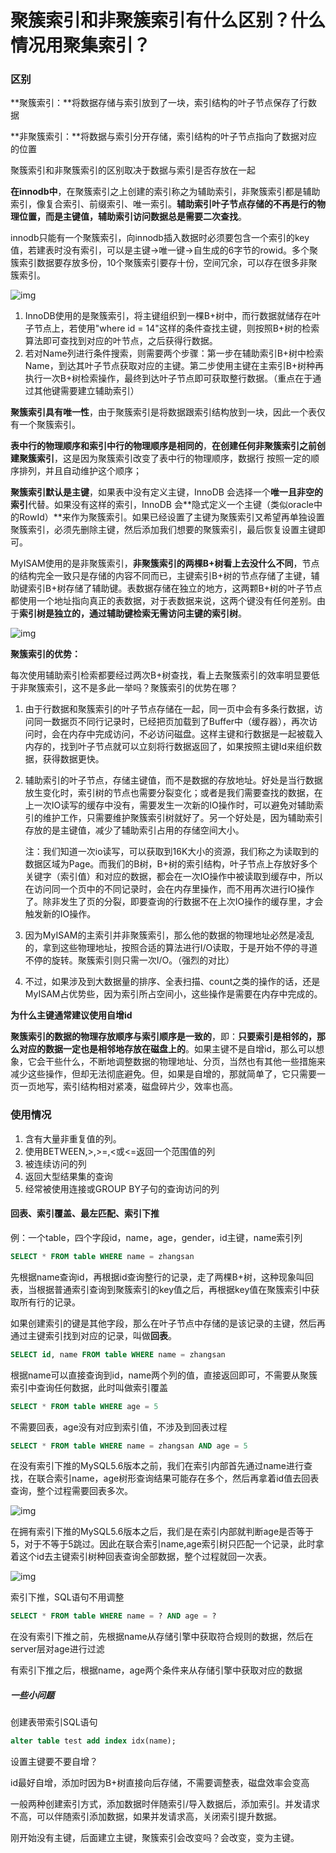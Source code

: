 # 聚簇索引和非聚簇索引有什么区别？什么情况用聚集索引？

### 区别

**聚簇索引：**将数据存储与索引放到了一块，索引结构的叶子节点保存了行数据

**非聚簇索引：**将数据与索引分开存储，索引结构的叶子节点指向了数据对应的位置

聚簇索引和非聚簇索引的区别取决于数据与索引是否存放在一起

**在innodb中**，在聚簇索引之上创建的索引称之为辅助索引，非聚簇索引都是辅助索引，像复合索引、前缀索引、唯一索引。**辅助索引叶子节点存储的不再是行的物理位置，而是主键值，辅助索引访问数据总是需要二次查找**。

innodb只能有一个聚簇索引，向innodb插入数据时必须要包含一个索引的key值，若建表时没有索引，可以是主键->唯一键->自生成的6字节的rowid。多个聚簇索引数据要存放多份，10个聚簇索引要存十份，空间冗余，可以存在很多非聚簇索引。

![img](https://oscimg.oschina.net/oscnet/ce9bedd0dc9013e14e5f450e2149704bef5.jpg)

1. InnoDB使用的是聚簇索引，将主键组织到一棵B+树中，而行数据就储存在叶子节点上，若使用"where id = 14"这样的条件查找主键，则按照B+树的检索算法即可查找到对应的叶节点，之后获得行数据。
2. 若对Name列进行条件搜索，则需要两个步骤：第一步在辅助索引B+树中检索Name，到达其叶子节点获取对应的主键。第二步使用主键在主索引B+树种再执行一次B+树检索操作，最终到达叶子节点即可获取整行数据。（重点在于通过其他键需要建立辅助索引）

**聚簇索引具有唯一性**，由于聚簇索引是将数据跟索引结构放到一块，因此一个表仅有一个聚簇索引。

**表中行的物理顺序和索引中行的物理顺序是相同的**，**在创建任何非聚簇索引之前创建聚簇索引**，这是因为聚簇索引改变了表中行的物理顺序，数据行 按照一定的顺序排列，并且自动维护这个顺序；

**聚簇索引默认是主键**，如果表中没有定义主键，InnoDB 会选择一个**唯一且非空的索引**代替。如果没有这样的索引，InnoDB 会**隐式定义一个主键（类似oracle中的RowId）**来作为聚簇索引。如果已经设置了主键为聚簇索引又希望再单独设置聚簇索引，必须先删除主键，然后添加我们想要的聚簇索引，最后恢复设置主键即可。

MyISAM使用的是非聚簇索引，**非聚簇索引的两棵B+树看上去没什么不同**，节点的结构完全一致只是存储的内容不同而已，主键索引B+树的节点存储了主键，辅助键索引B+树存储了辅助键。表数据存储在独立的地方，这两颗B+树的叶子节点都使用一个地址指向真正的表数据，对于表数据来说，这两个键没有任何差别。由于**索引树是独立的，通过辅助键检索无需访问主键的索引树**。

![img](https://oscimg.oschina.net/oscnet/59066cb190ec7579c34e2cd77a1f47e8b68.jpg)

**聚簇索引的优势：**

每次使用辅助索引检索都要经过两次B+树查找，看上去聚簇索引的效率明显要低于非聚簇索引，这不是多此一举吗？聚簇索引的优势在哪？

1. 由于行数据和聚簇索引的叶子节点存储在一起，同一页中会有多条行数据，访问同一数据页不同行记录时，已经把页加载到了Buffer中（缓存器），再次访问时，会在内存中完成访问，不必访问磁盘。这样主键和行数据是一起被载入内存的，找到叶子节点就可以立刻将行数据返回了，如果按照主键Id来组织数据，获得数据更快。

2. 辅助索引的叶子节点，存储主键值，而不是数据的存放地址。好处是当行数据放生变化时，索引树的节点也需要分裂变化；或者是我们需要查找的数据，在上一次IO读写的缓存中没有，需要发生一次新的IO操作时，可以避免对辅助索引的维护工作，只需要维护聚簇索引树就好了。另一个好处是，因为辅助索引存放的是主键值，减少了辅助索引占用的存储空间大小。

   注：我们知道一次io读写，可以获取到16K大小的资源，我们称之为读取到的数据区域为Page。而我们的B树，B+树的索引结构，叶子节点上存放好多个关键字（索引值）和对应的数据，都会在一次IO操作中被读取到缓存中，所以在访问同一个页中的不同记录时，会在内存里操作，而不用再次进行IO操作了。除非发生了页的分裂，即要查询的行数据不在上次IO操作的缓存里，才会触发新的IO操作。

3. 因为MyISAM的主索引并非聚簇索引，那么他的数据的物理地址必然是凌乱的，拿到这些物理地址，按照合适的算法进行I/O读取，于是开始不停的寻道不停的旋转。聚簇索引则只需一次I/O。（强烈的对比）

4. 不过，如果涉及到大数据量的排序、全表扫描、count之类的操作的话，还是MyISAM占优势些，因为索引所占空间小，这些操作是需要在内存中完成的。

**为什么主键通常建议使用自增id**

**聚簇索引的数据的物理存放顺序与索引顺序是一致的**，即：**只要索引是相邻的，那么对应的数据一定也是相邻地存放在磁盘上的**。如果主键不是自增id，那么可以想象，它会干些什么，不断地调整数据的物理地址、分页，当然也有其他一些措施来减少这些操作，但却无法彻底避免。但，如果是自增的，那就简单了，它只需要一页一页地写，索引结构相对紧凑，磁盘碎片少，效率也高。

### 使用情况

1. 含有大量非重复值的列。
2. 使用BETWEEN,>,>=,<或<=返回一个范围值的列
3. 被连续访问的列
4. 返回大型结果集的查询
5. 经常被使用连接或GROUP BY子句的查询访问的列

#### 回表、索引覆盖、最左匹配、索引下推

例：一个table，四个字段id，name，age，gender，id主键，name索引列

```sql
SELECT * FROM table WHERE name = zhangsan
```

先根据name查询id，再根据id查询整行的记录，走了两棵B+树，这种现象叫回表，当根据普通索引查询到聚簇索引的key值之后，再根据key值在聚簇索引中获取所有行的记录。

如果创建索引的键是其他字段，那么在叶子节点中存储的是该记录的主键，然后再通过主键索引找到对应的记录，叫做**回表**。

```sql
SELECT id, name FROM table WHERE name = zhangsan
```

根据name可以直接查询到id，name两个列的值，直接返回即可，不需要从聚簇索引中查询任何数据，此时叫做索引覆盖

```sql
SELECT * FROM table WHERE age = 5
```

不需要回表，age没有对应到索引值，不涉及到回表过程

```sql
SELECT * FROM table WHERE name = zhangsan AND age = 5
```

在没有索引下推的MySQL5.6版本之前，我们在索引内部首先通过name进行查找，在联合索引name，age树形查询结果可能存在多个，然后再拿着id值去回表查询，整个过程需要回表多次。

![img](https://imgconvert.csdnimg.cn/aHR0cHM6Ly91c2VyLWdvbGQtY2RuLnhpdHUuaW8vMjAxOS8xMi8xMC8xNmVlZDY2N2YzOGZkM2Vl?x-oss-process=image/format,png)

在拥有索引下推的MySQL5.6版本之后，我们是在索引内部就判断age是否等于5，对于不等于5跳过。因此在联合索引name,age索引树只匹配一个记录，此时拿着这个id去主键索引树种回表查询全部数据，整个过程就回一次表。

![img](https://imgconvert.csdnimg.cn/aHR0cHM6Ly91c2VyLWdvbGQtY2RuLnhpdHUuaW8vMjAxOS8xMi8xMC8xNmVlZDY2YWUwZDI2OThh?x-oss-process=image/format,png)

索引下推，SQL语句不用调整

```sql
SELECT * FROM table WHERE name = ? AND age = ?
```

在没有索引下推之前，先根据name从存储引擎中获取符合规则的数据，然后在server层对age进行过滤

有索引下推之后，根据name，age两个条件来从存储引擎中获取对应的数据

##### 一些小问题

创建表带索引SQL语句

```sql
alter table test add index idx(name);
```

设置主键要不要自增？

id最好自增，添加时因为B+树直接向后存储，不需要调整表，磁盘效率会变高

一般两种创建索引方式，添加数据时伴随索引/导入数据后，添加索引。并发请求不高，可以伴随索引添加数据，如果并发请求高，关闭索引提升数据。

刚开始没有主键，后面建立主键，聚簇索引会改变吗？会改变，变为主键。

